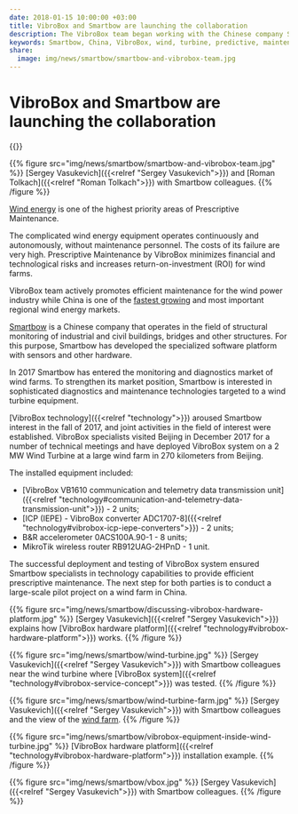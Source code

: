 ```yaml
---
date: 2018-01-15 10:00:00 +03:00
title: VibroBox and Smartbow are launching the collaboration
description: The VibroBox team began working with the Chinese company Smartbow on diagnostics of wind turbines.
keywords: Smartbow, China, VibroBox, wind, turbine, predictive, maintenance, report, test, vibration, diagnostics, collaboration, power, energy, 2025, prescriptive
share:
  image: img/news/smartbow/smartbow-and-vibrobox-team.jpg
---
```

# VibroBox and Smartbow are launching the collaboration

{{<date>}}

{{% figure src="img/news/smartbow/smartbow-and-vibrobox-team.jpg" %}}
[Sergey Vasukevich]({{<relref "Sergey Vasukevich">}}) and [Roman Tolkach]({{<relref "Roman Tolkach">}}) with Smartbow colleagues.
{{% /figure %}}

[Wind energy](https://en.wikipedia.org/wiki/Wind_power) is one of the highest priority areas of Prescriptive Maintenance.

The complicated wind energy equipment operates continuously and autonomously, without maintenance personnel. The costs of its failure are very high. Prescriptive Maintenance by VibroBox minimizes financial and technological risks and increases return-on-investment (ROI) for wind farms.

VibroBox team actively promotes efficient maintenance for the wind power industry while China is one of the [fastest growing](http://www.mdpi.com/2071-1050/9/8/1454) and most important regional wind energy markets.

[Smartbow](http://www.smartbow.net/) is a Chinese company that operates in the field of structural monitoring of industrial and civil buildings, bridges and other structures. For this purpose, Smartbow has developed the specialized software platform with sensors and other hardware.

In 2017 Smartbow has entered the monitoring and diagnostics market of wind farms. To strengthen its market position, Smartbow is interested in sophisticated diagnostics and maintenance technologies targeted to a wind turbine equipment.

[VibroBox technology]({{<relref "technology">}}) aroused Smartbow interest in the fall of 2017, and joint activities in the field of interest were established. VibroBox specialists visited Beijing in December 2017 for a number of technical meetings and have deployed VibroBox system on a 2 MW Wind Turbine at a large wind farm in 270 kilometers from Beijing.

The installed equipment included:

* [VibroBox VB1610 communication and telemetry data transmission unit]({{<relref "technology#communication-and-telemetry-data-transmission-unit">}}) - 2 units;
* [ICP (IEPE) - VibroBox converter ADC1707-8]({{<relref "technology#vibrobox-icp-iepe-converters">}}) - 2 units;
* B&R accelerometer 0ACS100A.90-1 - 8 units;
* MikroTik wireless router RB912UAG-2HPnD - 1 unit.

The successful deployment and testing of VibroBox system ensured Smartbow specialists in technology capabilities to provide efficient prescriptive maintenance. The next step for both parties is to conduct a large-scale pilot project on a wind farm in China.

{{% figure src="img/news/smartbow/discussing-vibrobox-hardware-platform.jpg" %}}
[Sergey Vasukevich]({{<relref "Sergey Vasukevich">}}) explains how [VibroBox hardware platform]({{<relref "technology#vibrobox-hardware-platform">}}) works.
{{% /figure %}}

{{% figure src="img/news/smartbow/wind-turbine.jpg" %}}
[Sergey Vasukevich]({{<relref "Sergey Vasukevich">}}) with Smartbow colleagues near the wind turbine where [VibroBox system]({{<relref "technology#vibrobox-service-concept">}}) was tested.
{{% /figure %}}

{{% figure src="img/news/smartbow/wind-turbine-farm.jpg" %}}
[Sergey Vasukevich]({{<relref "Sergey Vasukevich">}}) with Smartbow colleagues and the view of the [wind farm](https://en.wikipedia.org/wiki/Wind_farm).
{{% /figure %}}

{{% figure src="img/news/smartbow/vibrobox-equipment-inside-wind-turbine.jpg" %}}
[VibroBox hardware platform]({{<relref "technology#vibrobox-hardware-platform">}}) installation example.
{{% /figure %}}

{{% figure src="img/news/smartbow/vbox.jpg" %}}
[Sergey Vasukevich]({{<relref "Sergey Vasukevich">}}) with Smartbow colleagues.
{{% /figure %}}
